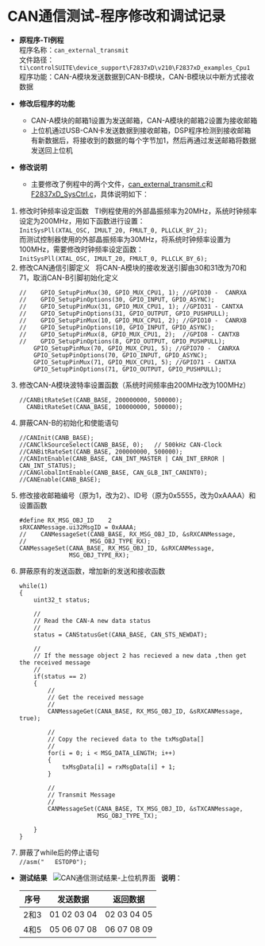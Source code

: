 # CAN通信测试-程序修改和调试记录  
* **原程序-TI例程**  
程序名称：`can_external_transmit`  
文件路径：`ti\controlSUITE\device_support\F2837xD\v210\F2837xD_examples_Cpu1`  
程序功能：CAN-A模块发送数据到CAN-B模块，CAN-B模块以中断方式接收数据  

* **修改后程序的功能**  
  * CAN-A模块的邮箱1设置为发送邮箱，CAN-A模块的邮箱2设置为接收邮箱  
  * 上位机通过USB-CAN卡发送数据到接收邮箱，DSP程序检测到接收邮箱有新数据后，将接收到的数据的每个字节加1，然后再通过发送邮箱将数据发送回上位机  
  
* **修改说明**  
  * 主要修改了例程中的两个文件，[can_external_transmit.c](https://github.com/eecsfuture/28377ControllerTest/blob/master/CAN/can_external_transmit.c)和[F2837xD_SysCtrl.c](https://github.com/eecsfuture/28377ControllerTest/blob/master/CAN/F2837xD_SysCtrl.c)，具体说明如下：
1. 修改时钟频率设定函数  
TI例程使用的外部晶振频率为20MHz，系统时钟频率设定为200MHz，用如下函数进行设置：  
`InitSysPll(XTAL_OSC, IMULT_20, FMULT_0, PLLCLK_BY_2);`  
而测试控制器使用的外部晶振频率为30MHz，将系统时钟频率设置为100MHz，需要修改时钟频率设定函数：  
`InitSysPll(XTAL_OSC, IMULT_20, FMULT_0, PLLCLK_BY_6);`  
2. 修改CAN通信引脚定义  
将CAN-A模块的接收发送引脚由30和31改为70和71，取消CAN-B引脚初始化定义  
    ```
    //    GPIO_SetupPinMux(30, GPIO_MUX_CPU1, 1); //GPIO30 -  CANRXA
    //    GPIO_SetupPinOptions(30, GPIO_INPUT, GPIO_ASYNC);
    //    GPIO_SetupPinMux(31, GPIO_MUX_CPU1, 1); //GPIO31 - CANTXA
    //    GPIO_SetupPinOptions(31, GPIO_OUTPUT, GPIO_PUSHPULL);
    //    GPIO_SetupPinMux(10, GPIO_MUX_CPU1, 2); //GPIO10 -  CANRXB
    //    GPIO_SetupPinOptions(10, GPIO_INPUT, GPIO_ASYNC);
    //    GPIO_SetupPinMux(8, GPIO_MUX_CPU1, 2);  //GPIO8 - CANTXB
    //    GPIO_SetupPinOptions(8, GPIO_OUTPUT, GPIO_PUSHPULL);
        GPIO_SetupPinMux(70, GPIO_MUX_CPU1, 5); //GPIO70 -  CANRXA
        GPIO_SetupPinOptions(70, GPIO_INPUT, GPIO_ASYNC);
        GPIO_SetupPinMux(71, GPIO_MUX_CPU1, 5); //GPIO71 - CANTXA
        GPIO_SetupPinOptions(71, GPIO_OUTPUT, GPIO_PUSHPULL);
    ```  
3. 修改CAN-A模块波特率设置函数（系统时间频率由200MHz改为100MHz）  
    ```
    //CANBitRateSet(CANB_BASE, 200000000, 500000);
      CANBitRateSet(CANA_BASE, 100000000, 500000);  
    ```  
4. 屏蔽CAN-B的初始化和使能语句  
    ```
    //CANInit(CANB_BASE);
    //CANClkSourceSelect(CANB_BASE, 0);   // 500kHz CAN-Clock
    //CANBitRateSet(CANB_BASE, 200000000, 500000);
    //CANIntEnable(CANB_BASE, CAN_INT_MASTER | CAN_INT_ERROR | CAN_INT_STATUS);
    //CANGlobalIntEnable(CANB_BASE, CAN_GLB_INT_CANINT0);
    //CANEnable(CANB_BASE);
    ```
5. 修改接收邮箱编号（原为1，改为2）、ID号（原为0x5555，改为0xAAAA）和设置函数  
    ```
    #define RX_MSG_OBJ_ID    2
    sRXCANMessage.ui32MsgID = 0xAAAA;
    //    CANMessageSet(CANB_BASE, RX_MSG_OBJ_ID, &sRXCANMessage,
    //                  MSG_OBJ_TYPE_RX);
    CANMessageSet(CANA_BASE, RX_MSG_OBJ_ID, &sRXCANMessage,
                  MSG_OBJ_TYPE_RX);
    ```
6. 屏蔽原有的发送函数，增加新的发送和接收函数  
    ```
    while(1)
    {
    	uint32_t status;

    	//
    	// Read the CAN-A new data status
    	//
    	status = CANStatusGet(CANA_BASE, CAN_STS_NEWDAT);

    	//
    	// If the message object 2 has recieved a new data ,then get the received message
    	//
    	if(status == 2)
    	{
    		//
			// Get the received message
			//
			CANMessageGet(CANA_BASE, RX_MSG_OBJ_ID, &sRXCANMessage, true);

			//
			// Copy the recieved data to the txMsgData[]
			//
			for(i = 0; i < MSG_DATA_LENGTH; i++)
			{
				txMsgData[i] = rxMsgData[i] + 1;
			}

			//
			// Transmit Message
			//
			CANMessageSet(CANA_BASE, TX_MSG_OBJ_ID, &sTXCANMessage,
						  MSG_OBJ_TYPE_TX);

    	}
    }
    ```  
7. 屏蔽了while后的停止语句  
`//asm("   ESTOP0");`  

* **测试结果**  
![CAN通信测试结果-上位机界面](https://github.com/eecsfuture/28377ControllerTest/blob/master/images/CAN_Test_Result_20180118.png)  
**说明**：  

	序号 | 发送数据 | 返回数据
	------- | -------- | --------
	2和3 | 01 02 03 04 | 02 03 04 05
	4和5 | 05 06 07 08 | 06 07 08 09
